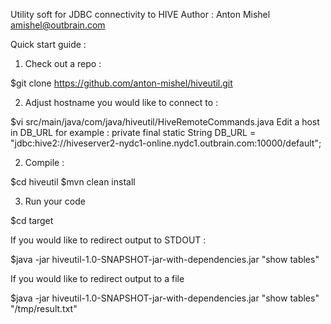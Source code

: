 Utility soft for JDBC connectivity to HIVE
Author : Anton Mishel  amishel@outbrain.com


Quick start guide :

1. Check out a repo : 

$git clone https://github.com/anton-mishel/hiveutil.git


2. Adjust hostname you would like to connect to : 

$vi src/main/java/com/java/hiveutil/HiveRemoteCommands.java
Edit a host in DB_URL 
for example : 
private final static String DB_URL = "jdbc:hive2://hiveserver2-nydc1-online.nydc1.outbrain.com:10000/default";



2. Compile :

$cd hiveutil
$mvn clean install

3. Run your code

$cd target 

If you would like to redirect output to STDOUT :

$java -jar hiveutil-1.0-SNAPSHOT-jar-with-dependencies.jar "show tables" 

If you would like to redirect output to a file 

$java -jar hiveutil-1.0-SNAPSHOT-jar-with-dependencies.jar "show tables" "/tmp/result.txt"



